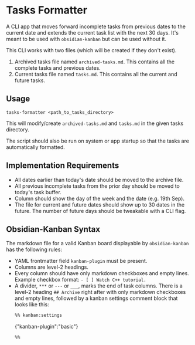 # Tasks Formatter
A CLI app that moves forward incomplete tasks from previous dates to the current
date and extends the current task list with the next 30 days. It's meant to be
used with `obsidian-kanban` but can be used without it.

This CLI works with two files (which will be created if they don't exist).
1. Archived tasks file named `archived-tasks.md`. This contains all the complete tasks and previous dates.
2. Current tasks file named `tasks.md`. This contains all the current and future tasks.

## Usage
```
tasks-formatter <path_to_tasks_directory>
```
This will modify/create `archived-tasks.md` and `tasks.md` in the given tasks
directory.

The script should also be run on system or app startup so that the tasks are
automatically formatted.

## Implementation Requirements
- All dates earlier than today's date should be moved to the archive file.
- All previous incomplete tasks from the prior day should be moved to today's 
  task buffer.
- Column should show the day of the week and the date (e.g. 19th Sep).
- The file for current and future dates should show up to 30 dates in the
  future. The number of future days should be tweakable with a CLI flag.

## Obsidian-Kanban Syntax
The markdown file for a valid Kanban board displayable by `obsidian-kanban` has
the following rules:
- YAML frontmatter field `kanban-plugin` must be present.
- Columns are level-2 headings.
- Every column should have only markdown checkboxes and empty lines.
    Example checkbox format: `- [ ] Watch C++ tutorial.`
- A divider, `***` or `---` or `___`, marks the end of task columns. There is a level-2
  heading `## Archive` right after with only markdown checkboxes and empty
  lines, followed by a kanban settings comment block that looks like this:
    ```md
    %% kanban:settings
    ```
    {"kanban-plugin":"basic"}
    ```
    %%
    ```
